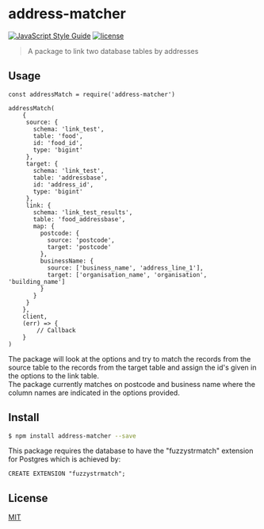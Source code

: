 # address-matcher
[![JavaScript Style Guide](https://img.shields.io/badge/code_style-standard-brightgreen.svg)](https://standardjs.com) [![license](https://img.shields.io/github/license/mashape/apistatus.svg)](https://github.com/wmfs/tymly/blob/master/packages/pg-delta-file/LICENSE)




> A package to link two database tables by addresses

## Usage

```
const addressMatch = require('address-matcher')

addressMatch(
    {
     source: {
       schema: 'link_test',
       table: 'food',
       id: 'food_id',
       type: 'bigint'
     },
     target: {
       schema: 'link_test',
       table: 'addressbase',
       id: 'address_id',
       type: 'bigint'
     },
     link: {
       schema: 'link_test_results',
       table: 'food_addressbase',
       map: {
         postcode: {
           source: 'postcode',
           target: 'postcode'
         },
         businessName: {
           source: ['business_name', 'address_line_1'],
           target: ['organisation_name', 'organisation', 'building_name']
         }
       }
     }
    }, 
    client, 
    (err) => {
        // Callback
    }
)
```

The package will look at the options and try to match the records from the source table to the records from the target table
and assign the id's given in the options to the link table. <br>
The package currently matches on postcode and business name where the column names are indicated in the options provided. 

## <a name="install"></a>Install
```bash
$ npm install address-matcher --save
```
This package requires the database to have the "fuzzystrmatch" extension for Postgres which is achieved by:
```
CREATE EXTENSION "fuzzystrmatch";
```

## <a name="license"></a>License
[MIT](https://github.com/wmfs/pg-delta-file/blob/master/LICENSE)
